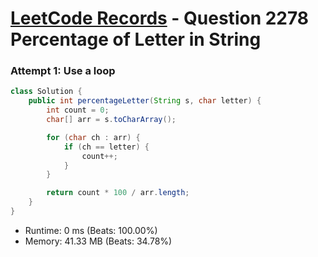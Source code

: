 # [LeetCode Records](../../README.md) - Question 2278 Percentage of Letter in String

### Attempt 1: Use a loop
```java
class Solution {
    public int percentageLetter(String s, char letter) {
        int count = 0;
        char[] arr = s.toCharArray();

        for (char ch : arr) {
            if (ch == letter) {
                count++;
            }
        }

        return count * 100 / arr.length;
    }
}
```
- Runtime: 0 ms (Beats: 100.00%)
- Memory: 41.33 MB (Beats: 34.78%)

<br>
